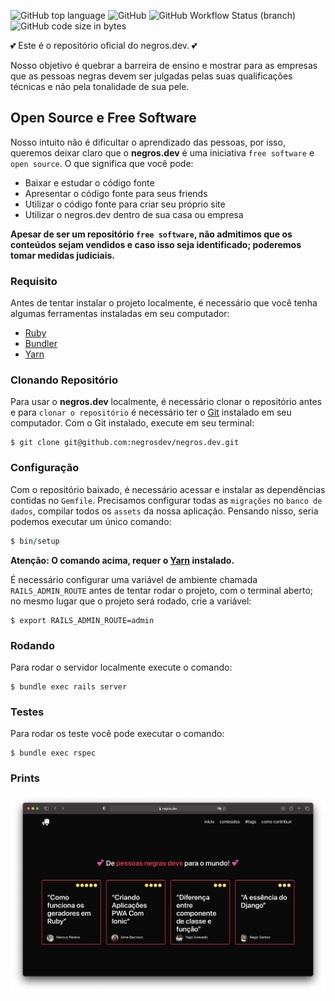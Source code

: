 ![GitHub top language](https://img.shields.io/github/languages/top/negrosdev/negros.dev) ![GitHub](https://img.shields.io/github/license/negrosdev/negros.dev) ![GitHub Workflow Status (branch)](https://img.shields.io/github/workflow/status/negrosdev/negros.dev/Negros.dev%20Application%20CI/main) ![GitHub code size in bytes](https://img.shields.io/github/languages/code-size/negrosdev/negros.dev)

💕 Este é o repositório oficial do negros.dev. 💕

Nosso objetivo é quebrar a barreira de ensino e mostrar para as empresas que as pessoas negras devem ser julgadas pelas suas qualificações técnicas e não pela tonalidade de sua pele.

## Open Source e Free Software

Nosso intuito não é dificultar o aprendizado das pessoas, por isso, queremos deixar claro que o **negros.dev** é uma iniciativa `free software` e `open source`. O que significa que você pode:

- Baixar e estudar o código fonte
- Apresentar o código fonte para seus friends
- Utilizar o código fonte para criar seu próprio site
- Utilizar o negros.dev dentro de sua casa ou empresa

**Apesar de ser um repositório `free software`, não admitimos que os conteúdos sejam vendidos e caso isso seja identificado; poderemos tomar medidas judiciais.**


### Requisito

Antes de tentar instalar o projeto localmente, é necessário que você tenha algumas ferramentas instaladas em seu computador:

- [Ruby](https://www.ruby-lang.org/en/)
- [Bundler](https://bundler.io/)
- [Yarn](https://yarnpkg.com/) 



### Clonando Repositório

Para usar o **negros.dev** localmente, é necessário clonar o repositório antes e para `clonar o repositório` é necessário ter o [Git](https://git-scm.com/) instalado em seu computador. Com o Git instalado, execute em seu terminal:


```shell
$ git clone git@github.com:negrosdev/negros.dev.git
```

### Configuração

Com o repositório baixado, é necessário acessar e instalar as dependências contidas no `Gemfile`. Precisamos configurar todas as `migrações` no `banco de dados`, compilar todos os `assets` da nossa aplicação. Pensando nisso, seria podemos executar um único comando:



```ruby
$ bin/setup
```

**Atenção: O comando acima, requer o [Yarn](https://yarnpkg.com/) instalado.** 


É necessário configurar uma variável de ambiente chamada `RAILS_ADMIN_ROUTE` antes de tentar rodar o projeto, com o terminal aberto; no mesmo lugar que o projeto será rodado, crie a variável:


```shell
$ export RAILS_ADMIN_ROUTE=admin
```

### Rodando 

Para rodar o servidor localmente execute o comando:

```shell
$ bundle exec rails server
```

### Testes

Para rodar os teste você pode executar o comando:

```shell
$ bundle exec rspec
```

### Prints

![Website](https://github.com/negrosdev/negros.dev/blob/main/app/assets/images/website.png)